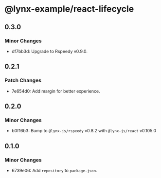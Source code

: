 # @lynx-example/react-lifecycle

## 0.3.0

### Minor Changes

- df7bb3d: Upgrade to Rspeedy v0.9.0.

## 0.2.1

### Patch Changes

- 7e654d0: Add margin for better experience.

## 0.2.0

### Minor Changes

- b0f16b3: Bump to `@lynx-js/rspeedy` v0.8.2 with `@lynx-js/react` v0.105.0

## 0.1.0

### Minor Changes

- 6739e06: Add `repository` to `package.json`.
